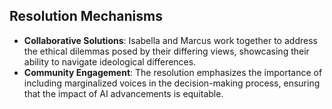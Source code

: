 ## Resolution Mechanisms
- **Collaborative Solutions**: Isabella and Marcus work together to address the ethical dilemmas posed by their differing views, showcasing their ability to navigate ideological differences.
- **Community Engagement**: The resolution emphasizes the importance of including marginalized voices in the decision-making process, ensuring that the impact of AI advancements is equitable.
